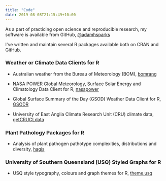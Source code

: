 ```yaml
---
title: "Code"
date: 2019-08-08T21:15:49+10:00
---
```


As a part of practicing open science and reproducible research, my software is available from GitHub, [@adamhsparks](//github.com/adamhsparks)

I've written and maintain several R packages available both on CRAN and GitHub.

### Weather or Climate Data Clients for R

* Australian weather from the Bureau of Meteorology (BOM),
[bomrang](https://docs.ropensci.org/bomrang/)

* NASA POWER Global Meteorology, Surface Solar Energy and Climatology Data Client
for R, [nasapower](https://docs.ropensci.org/nasapower/)

* Global Surface Summary of the Day (GSOD) Weather Data Client for R,
[GSODR](https://docs.ropensci.org/nasapower/)

* University of East Anglia Climate Research Unit (CRU) climate data,
[getCRUCLdata](https://docs.ropensci.org/getCRUCLdata/)

### Plant Pathology Packages for R

* Analysis of plant pathogen pathotype complexities, distributions and diversity,
[hagis](https://openplantpathology.github.io/hagis/)

### University of Southern Queensland (USQ) Styled Graphs for R

* USQ style typography, colours and graph themes for R,
[theme.usq](https://adamhsparks.github.io/theme.usq/)
